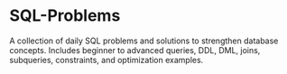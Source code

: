 # SQL-Problems
A collection of daily SQL problems and solutions to strengthen database concepts. Includes beginner to advanced queries, DDL, DML, joins, subqueries, constraints, and optimization examples.
